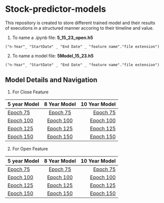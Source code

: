 # Stock-predictor-models

This repository is created to store different trained model and their results of executions in a structured manner accoring to their timeline and value.

1. To name a .ipynb file: **5_15_23_open.h5**

```text
("n-Year"_ "StartDate" _ "End Date" _ "feature name"."file extension")
```

2. To name a model file: **5Model_15_23.h5**

```text
("n-Year"_ "StartDate" _ "End Date" _ "feature name"."file extension")
```


## Model Details and Navigation

1. For Close Feature

| 5 year Model | 8 Year Model | 10 Year Model |
|--------------|:-----:|-----------:|
|<a href="/5 year Model/Close Feature/75/5Model_18_23_75.ipynb">Epoch 75 </a>   | <a href="/8 year Model/Close Feature/75/8model_15_23.ipynb">Epoch 75 </a>      |  <a href="/10 year Model/Close Feature/75/10Model_13_23_75.ipynb">Epoch 75 </a>  |
|<a href="/5 year Model/Close Feature/100/5Model_18_23_100.ipynb">Epoch 100 </a>|  <a href="/8 year Model/Close Feature/100/8model_15_23_100.ipynb">Epoch 100 </a> | <a href="/10 year Model/Close Feature/100/10Model_13_23_100.ipynb">Epoch 100 </a>   |
|<a href="/5 year Model/Close Feature/125/5Model_18_23_125.ipynb">Epoch 125 </a> |   <a href="/8 year Model/Close Feature/125/8model_15_23_125.ipynb">Epoch 125 </a>    |    <a href="/10 year Model/Close Feature/125/10Model_13_23_125.ipynb">Epoch 125 </a>       |
|<a href="/5 year Model/Close Feature/150/5Model_18_23_150.ipynb">Epoch 150 </a> |  <a href="/8 year Model/Close Feature/150/8model_15_23_150.ipynb">Epoch 150 </a>     |    <a href="/10 year Model/Close Feature/150/10Model_13_23_150.ipynb">Epoch 150 </a>       |


2. For Open Feature

| 5 year Model | 8 Year Model | 10 Year Model |
|--------------|:-----:|-----------:|
|<a href="/5 year Model/Open Feature/75/5Model_18_23_75_open.ipynb">Epoch 75 </a>   | <a href="/8 year Model/Open Feature/75/8Model_15_23_75_open.ipynb">Epoch 75 </a>      |  <a href="/10 year Model/Open Feature/75/10Model_13_23_75_open.ipynb">Epoch 75 </a>  |
|<a href="/5 year Model/Open Feature/100/5Model_18_23_100_open.ipynb">Epoch 100 </a>|  <a href="/8 year Model/Open Feature/100/8Model_15_23_100_open.ipynb">Epoch 100 </a> | <a href="/10 year Model/Open Feature/100/10Model_13_23_100_open.ipynb">Epoch 100 </a>   |
|<a href="/5 year Model/Open Feature/125/5Model_18_23_125_open.ipynb">Epoch 125 </a> |   <a href="/8 year Model/Open Feature/125/8Model_15_23_125_open.ipynb">Epoch 125 </a>    |    <a href="/10 year Model/Open Feature/125/10Model_13_23_125_open.ipynb">Epoch 125 </a>       |
|<a href="/5 year Model/Open Feature/150/5Model_18_23_150_open.ipynb">Epoch 150 </a> |  <a href="/8 year Model/Open Feature/150/8Model_15_23_150_open.ipynb">Epoch 150 </a>     |    <a href="/10 year Model/Open Feature/150/10Model_13_23_150_open.ipynb">Epoch 150 </a> |

